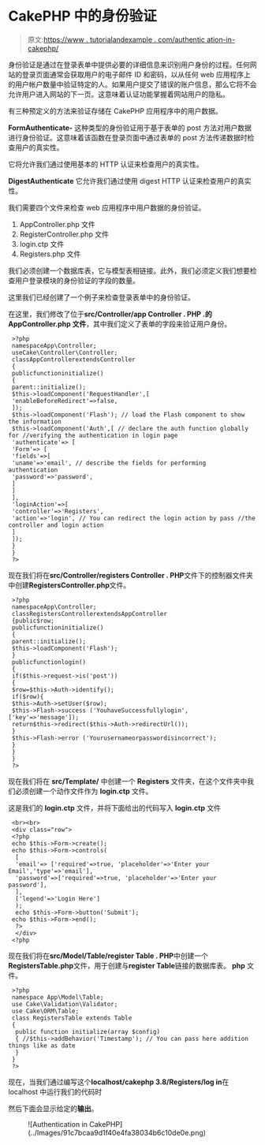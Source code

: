# CakePHP 中的身份验证

> 原文:[https://www . tutorialandexample . com/authentic ation-in-cakephp/](https://www.tutorialandexample.com/authentication-in-cakephp/)

身份验证是通过在登录表单中提供必要的详细信息来识别用户身份的过程。任何网站的登录页面通常会获取用户的电子邮件 ID 和密码，以从任何 web 应用程序上的用户帐户数量中验证特定的人。如果用户提交了错误的账户信息，那么它将不会允许用户进入网站的下一页。这意味着认证功能掌握着网站用户的隐私。

有三种预定义的方法来验证存储在 CakePHP 应用程序中的用户数据。

**FormAuthenticate-** 这种类型的身份验证用于基于表单的 post 方法对用户数据进行身份验证。这意味着该函数在登录页面中通过表单的 post 方法传递数据时检查用户的真实性。

它将允许我们通过使用基本的 HTTP 认证来检查用户的真实性。

**DigestAuthenticate** 它允许我们通过使用 digest HTTP 认证来检查用户的真实性。

我们需要四个文件来检查 web 应用程序中用户数据的身份验证。

1.  AppController.php 文件
2.  RegisterController.php 文件
3.  login.ctp 文件
4.  Registers.php 文件

我们必须创建一个数据库表，它与模型表相链接。此外，我们必须定义我们想要检查用户登录模块的身份验证的字段的数量。

这里我们已经创建了一个例子来检查登录表单中的身份验证。

在这里，我们修改了位于**src/Controller/app Controller . PHP .**的**AppController.php 文件**，其中我们定义了表单的字段来验证用户身份。

```
 >?php
 namespaceApp\Controller;
 useCake\Controller\Controller;
 classAppControllerextendsController
 {
 publicfunctioninitialize()
 {
 parent::initialize();
 $this->loadComponent('RequestHandler',[
 'enableBeforeRedirect'=>false,
 ]);
 $this->loadComponent('Flash'); // load the Flash component to show the information
 $this->loadComponent('Auth',[ // declare the auth function globally for //verifying the authentication in login page
 'authenticate'=> [
 'Form'=> [
 'fields'=>[ 
 'uname'=>'email', // describe the fields for performing authentication 
 'password'=>'password',
 ]
 ]
 ],
 'loginAction'=>[
 'controller'=>'Registers',
 'action'=>'login', // You can redirect the login action by pass //the controller and login action
 ]
 ]);
 }
 }
 ?> 
```

现在我们将在**src/Controller/registers Controller . PHP**文件下的控制器文件夹中创建**RegistersController.php**文件。

```
 >?php
 namespaceApp\Controller;
 classRegistersControllerextendsAppController
 {public$row;
 publicfunctioninitialize()
 {
 parent::initialize();
 $this->loadComponent('Flash');
 }
 publicfunctionlogin()
 {
 if($this->request->is('post'))
 {
 $row=$this->Auth->identify();
 if($row){
 $this->Auth->setUser($row);
 $this->Flash->success ('YouhaveSuccessfullylogin',['key'=>'message']);
 return$this->redirect($this->Auth->redirectUrl());
 }
 $this->Flash->error ('Yourusernameorpasswordisincorrect');
 }
 }
 }
 ?> 
```

现在我们将在 **src/Template/** 中创建一个 **Registers** 文件夹，在这个文件夹中我们必须创建一个动作文件作为 **login.ctp** 文件。

这是我们的 **login.ctp** 文件，并将下面给出的代码写入 **login.ctp** 文件

```
 <br><br>
 <div class="row">
 <?php 
 echo $this->Form->create();
 echo $this->Form->controls(
  [ 
  'email'=> ['required'=>true, 'placeholder'=>'Enter your Email','type'=>'email'],
  'password'=>['required'=>true, 'placeholder'=>'Enter your password'],
  ],
  ['legend'=>'Login Here']
  );
  echo $this->Form->button('Submit');
 echo $this->Form->end(); 
  ?>
  </div>
 <?php 
```

现在我们将在**src/Model/Table/register Table . PHP**中创建一个**RegistersTable.php**文件，用于创建与**register Table**链接的数据库表。 **php** 文件。

```
 >?php
 namespace App\Model\Table;
 use Cake\Validation\Validator;
 use Cake\ORM\Table;
 class RegistersTable extends Table
 {
  public function initialize(array $config)
  { //$this->addBehavior('Timestamp'); // You can pass here addition things like as date
  }
 }
 ?> 
```

现在，当我们通过编写这个**localhost/cakephp 3.8/Registers/log in**在 localhost 中运行我们的代码时

然后下面会显示给定的**输出**。

<figure class="aligncenter">![Authentication in CakePHP](../Images/91c7bcaa9d1f40e4fa38034b6c10de0e.png)</figure>